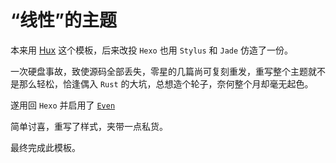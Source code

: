 # “线性”的主题

本来用 [Hux](https://huangxuan.me/) 这个模板，后来改投 `Hexo` 也用 `Stylus` 和 `Jade` 仿造了一份。

一次硬盘事故，致使源码全部丢失，零星的几篇尚可复刻重发，重写整个主题就不是那么轻松，恰逢偶入 `Rust` 的大坑，总想造个轮子，奈何整个月却毫无起色。

遂用回 `Hexo` 并启用了 [`Even`](https://github.com/ahonn/hexo-theme-even)

简单讨喜，重写了样式，夹带一点私货。

最终完成此模板。


